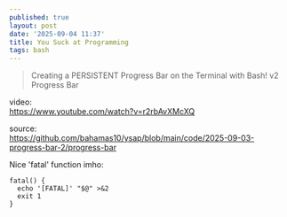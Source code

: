 ```yaml
---
published: true
layout: post
date: '2025-09-04 11:37'
title: You Suck at Programming
tags: bash 
---
```

> Creating a PERSISTENT Progress Bar on the Terminal with Bash! v2 Progress Bar

video:  
<https://www.youtube.com/watch?v=r2rbAvXMcXQ>

source:  
<https://github.com/bahamas10/ysap/blob/main/code/2025-09-03-progress-bar-2/progress-bar>

Nice 'fatal' function imho:

    fatal() {
      echo '[FATAL]' "$@" >&2
      exit 1
    }

